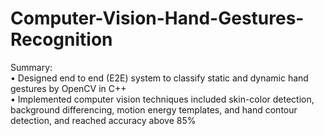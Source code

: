 # Computer-Vision-Hand-Gestures-Recognition
Summary:\
• Designed end to end (E2E) system to classify static and dynamic hand gestures by OpenCV in C++\
• Implemented computer vision techniques included skin-color detection, background differencing, motion energy
templates, and hand contour detection, and reached accuracy above 85%
